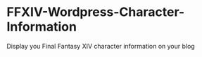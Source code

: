 FFXIV-Wordpress-Character-Information
=====================================

Display you Final Fantasy XIV character information on your blog